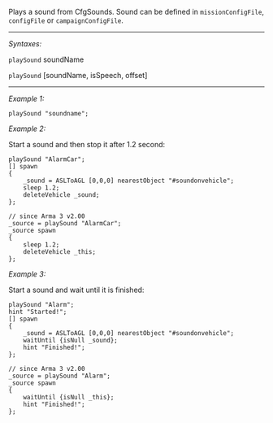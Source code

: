 Plays a sound from CfgSounds. Sound can be defined in `missionConfigFile`, `configFile` or `campaignConfigFile`.


---
*Syntaxes:*

`playSound` soundName

`playSound` [soundName, isSpeech, offset]

---
*Example 1:*

```sqf
playSound "soundname";
```

*Example 2:*

Start a sound and then stop it after 1.2 second:

```sqf
playSound "AlarmCar";
[] spawn 
{
	_sound = ASLToAGL [0,0,0] nearestObject "#soundonvehicle";
	sleep 1.2;
	deleteVehicle _sound;
};

// since Arma 3 v2.00
_source = playSound "AlarmCar";
_source spawn 
{
	sleep 1.2;
	deleteVehicle _this;
};
```

*Example 3:*

Start a sound and wait until it is finished:

```sqf
playSound "Alarm";
hint "Started!";
[] spawn
{
	_sound = ASLToAGL [0,0,0] nearestObject "#soundonvehicle";
	waitUntil {isNull _sound};
	hint "Finished!";
};

// since Arma 3 v2.00
_source = playSound "Alarm";
_source spawn 
{
	waitUntil {isNull _this};
	hint "Finished!";
};
```